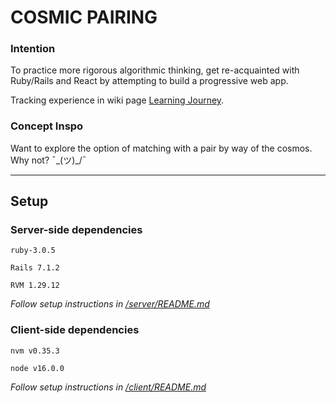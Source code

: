 # COSMIC PAIRING

### Intention

To practice more rigorous algorithmic thinking, get re-acquainted with Ruby/Rails and React by attempting to build a progressive web app.

Tracking experience in wiki page [Learning Journey](https://github.com/lingtran/cosmic_pairing/wiki/Learning-Journey).

### Concept Inspo

Want to explore the option of matching with a pair by way of the cosmos. Why not?  ¯\_(ツ)_/¯

---

## Setup

### Server-side dependencies

```
ruby-3.0.5

Rails 7.1.2

RVM 1.29.12
```

*Follow setup instructions in [/server/README.md](server/README.md)*

### Client-side dependencies

```
nvm v0.35.3

node v16.0.0
```

*Follow setup instructions in [/client/README.md](client/README.md)*